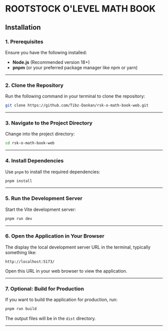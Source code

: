 # ROOTSTOCK O'LEVEL MATH BOOK

## Installation

### **1. Prerequisites**

Ensure you have the following installed:

- **Node.js** (Recommended version 18+)
- **pnpm** (or your preferred package manager like npm or yarn)

---

### **2. Clone the Repository**

Run the following command in your terminal to clone the repository:

```bash
git clone https://github.com/Tibz-Dankan/rsk-o-math-book-web.git
```

---

### **3. Navigate to the Project Directory**

Change into the project directory:

```bash
cd rsk-o-math-book-web
```

---

### **4. Install Dependencies**

Use `pnpm` to install the required dependencies:

```bash
pnpm install
```

---

### **5. Run the Development Server**

Start the Vite development server:

```bash
pnpm run dev
```

---

### **6. Open the Application in Your Browser**

The display the local development server URL in the terminal, typically something like:

```
http://localhost:5173/
```

Open this URL in your web browser to view the application.

---

### **7. Optional: Build for Production**

If you want to build the application for production, run:

```bash
pnpm run build
```

The output files will be in the `dist` directory.

---
